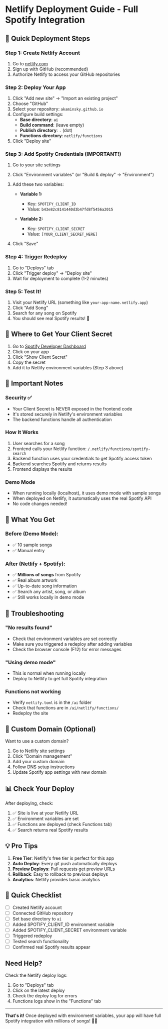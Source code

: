 # Netlify Deployment Guide - Full Spotify Integration

## 🚀 Quick Deployment Steps

### Step 1: Create Netlify Account
1. Go to [netlify.com](https://netlify.com)
2. Sign up with GitHub (recommended)
3. Authorize Netlify to access your GitHub repositories

### Step 2: Deploy Your App
1. Click "Add new site" → "Import an existing project"
2. Choose "GitHub"
3. Select your repository: `akaminsky.github.io`
4. Configure build settings:
   - **Base directory**: `ai`
   - **Build command**: (leave empty)
   - **Publish directory**: `.` (dot)
   - **Functions directory**: `netlify/functions`
5. Click "Deploy site"

### Step 3: Add Spotify Credentials (IMPORTANT!)
1. Go to your site settings
2. Click "Environment variables" (or "Build & deploy" → "Environment")
3. Add these two variables:
   - **Variable 1:**
     - Key: `SPOTIFY_CLIENT_ID`
     - Value: `b43e82c8141440d3b47fd8f5456a2015`
   
   - **Variable 2:**
     - Key: `SPOTIFY_CLIENT_SECRET`
     - Value: `[YOUR_CLIENT_SECRET_HERE]`

4. Click "Save"

### Step 4: Trigger Redeploy
1. Go to "Deploys" tab
2. Click "Trigger deploy" → "Deploy site"
3. Wait for deployment to complete (1-2 minutes)

### Step 5: Test It!
1. Visit your Netlify URL (something like `your-app-name.netlify.app`)
2. Click "Add Song"
3. Search for any song on Spotify
4. You should see real Spotify results! 🎉

## 🔑 Where to Get Your Client Secret

1. Go to [Spotify Developer Dashboard](https://developer.spotify.com/dashboard)
2. Click on your app
3. Click "Show Client Secret"
4. Copy the secret
5. Add it to Netlify environment variables (Step 3 above)

## 📝 Important Notes

### Security ✅
- Your Client Secret is NEVER exposed in the frontend code
- It's stored securely in Netlify's environment variables
- The backend functions handle all authentication

### How It Works
1. User searches for a song
2. Frontend calls your Netlify function: `/.netlify/functions/spotify-search`
3. Backend function uses your credentials to get Spotify access token
4. Backend searches Spotify and returns results
5. Frontend displays the results

### Demo Mode
- When running locally (localhost), it uses demo mode with sample songs
- When deployed on Netlify, it automatically uses the real Spotify API
- No code changes needed!

## 🎸 What You Get

### Before (Demo Mode):
- ✅ 10 sample songs
- ✅ Manual entry

### After (Netlify + Spotify):
- ✅ **Millions of songs** from Spotify
- ✅ Real album artwork
- ✅ Up-to-date song information
- ✅ Search any artist, song, or album
- ✅ Still works locally in demo mode

## 🐛 Troubleshooting

### "No results found"
- Check that environment variables are set correctly
- Make sure you triggered a redeploy after adding variables
- Check the browser console (F12) for error messages

### "Using demo mode"
- This is normal when running locally
- Deploy to Netlify to get full Spotify integration

### Functions not working
- Verify `netlify.toml` is in the `/ai` folder
- Check that functions are in `/ai/netlify/functions/`
- Redeploy the site

## 🎯 Custom Domain (Optional)

Want to use a custom domain?
1. Go to Netlify site settings
2. Click "Domain management"
3. Add your custom domain
4. Follow DNS setup instructions
5. Update Spotify app settings with new domain

## 📊 Check Your Deploy

After deploying, check:
1. ✅ Site is live at your Netlify URL
2. ✅ Environment variables are set
3. ✅ Functions are deployed (check Functions tab)
4. ✅ Search returns real Spotify results

## 💡 Pro Tips

1. **Free Tier**: Netlify's free tier is perfect for this app
2. **Auto Deploy**: Every git push automatically deploys
3. **Preview Deploys**: Pull requests get preview URLs
4. **Rollback**: Easy to rollback to previous deploys
5. **Analytics**: Netlify provides basic analytics

## 🚦 Quick Checklist

- [ ] Created Netlify account
- [ ] Connected GitHub repository
- [ ] Set base directory to `ai`
- [ ] Added SPOTIFY_CLIENT_ID environment variable
- [ ] Added SPOTIFY_CLIENT_SECRET environment variable
- [ ] Triggered redeploy
- [ ] Tested search functionality
- [ ] Confirmed real Spotify results appear

## Need Help?

Check the Netlify deploy logs:
1. Go to "Deploys" tab
2. Click on the latest deploy
3. Check the deploy log for errors
4. Functions logs show in the "Functions" tab

---

**That's it!** Once deployed with environment variables, your app will have full Spotify integration with millions of songs! 🎵🎸
